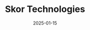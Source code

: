---  
layout: startup_page  
title: "Skor Technologies"  
id: "skor.co"  
permalink: "/skortechnologiesskor.co01152025/"  
website: "https://skor.co/"  
funding_round: "Pre-Series A"  
funding_amount: "$6.2M"  
investors: "Argor Capital, QED Investors, Saison Capital, Digital Currency Group"  
about: "Skor Technologies operates in the Indonesian consumer credit market, offering digital-first credit card solutions through its Skorcard platform and broader financial health services via Skorlife. The company partners with banks to provide accessible credit and aims to improve users' financial well-being."  
markets: "Fintech, Financial Services"  
hq: "Jakarta, Indonesia"  
founded_year: "2022"  
linkedin: "https://www.linkedin.com/company/skor-co/"  
twitter: ""  
instagram: ""  
facebook: ""  
crunchbase: ""  
pitchbook: ""  

date_display: "15-Jan-2025"  
date: "2025-01-15"

# SEO Optimization  
meta_title: "Skor Technologies - Pre-Series A Funding ($6.2M)"  
meta_description: "Skor Technologies, Skor Technologies operates in the Indonesian consumer credit market, offering digital-first credit card solutions through its Skorcard platform and br..."  
meta_keywords: "Skor Technologies, Fintech, Financial Services, Pre-Series A funding"  
canonical_url: "https://startup.projectstartups.com/skortechnologiesskor.co01152025/"  
---